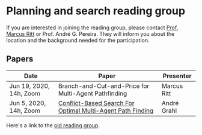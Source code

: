 # Planning and search reading group

If you are interested in joining the reading group, please contact [Prof. Marcus Ritt](http://www.inf.ufrgs.br/~mrpritt) or Prof. André G. Pereira. They will inform you about the location and the background needed for the participation.

## Papers

Date       | Paper | Presenter
-----------|-------|----------
Jun 19, 2020, 14h, Zoom | Branch-and-Cut-and-Price for Multi-Agent Pathfinding | Marcus Ritt
Jun 5, 2020, 14h, Zoom   | [Conflict-Based Search For Optimal Multi-Agent Path Finding](https://www.aaai.org/ocs/index.php/AAAI/AAAI12/paper/viewPaper/5062) | André Grahl

Here's a link to the [old reading group](old-reading.html).
